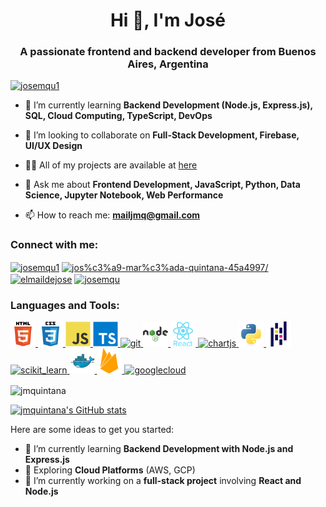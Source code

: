 <h1 align="center">Hi 👋, I'm José</h1>
<h3 align="center">A passionate frontend and backend developer from Buenos Aires, Argentina</h3>

<p align="left"> <a href="https://twitter.com/josemqu1" target="blank"><img src="https://img.shields.io/twitter/follow/josemqu1?logo=twitter&style=for-the-badge" alt="josemqu1" /></a> </p>

- 🌱 I’m currently learning **Backend Development (Node.js, Express.js), SQL, Cloud Computing, TypeScript, DevOps**

- 🤝 I’m looking to collaborate on **Full-Stack Development, Firebase, UI/UX Design**

- 👨‍💻 All of my projects are available at [here](https://jmquintana.vercel.app/)

- 💬 Ask me about **Frontend Development, JavaScript, Python, Data Science, Jupyter Notebook, Web Performance**

- 📫 How to reach me: **mailjmq@gmail.com**

<h3 align="left">Connect with me:</h3>
<p align="left">
<a href="https://twitter.com/josemqu1" target="blank"><img align="center" src="https://raw.githubusercontent.com/rahuldkjain/github-profile-readme-generator/master/src/images/icons/Social/twitter.svg" alt="josemqu1" height="30" width="40" /></a>
<a href="https://linkedin.com/in/jos%c3%a9-mar%c3%ada-quintana-45a4997/" target="blank"><img align="center" src="https://raw.githubusercontent.com/rahuldkjain/github-profile-readme-generator/master/src/images/icons/Social/linked-in-alt.svg" alt="jos%c3%a9-mar%c3%ada-quintana-45a4997/" height="30" width="40" /></a>
<a href="https://fb.com/elmaildejose" target="blank"><img align="center" src="https://raw.githubusercontent.com/rahuldkjain/github-profile-readme-generator/master/src/images/icons/Social/facebook.svg" alt="elmaildejose" height="30" width="40" /></a>
<a href="https://instagram.com/josemqu" target="blank"><img align="center" src="https://raw.githubusercontent.com/rahuldkjain/github-profile-readme-generator/master/src/images/icons/Social/instagram.svg" alt="josemqu" height="30" width="40" /></a>
</p>

<h3 align="left">Languages and Tools:</h3>
<p align="left">
  <a href="https://www.w3.org/html/" target="_blank" rel="noreferrer">
    <img src="https://raw.githubusercontent.com/devicons/devicon/master/icons/html5/html5-original-wordmark.svg" alt="html5" width="40" height="40"/>
  </a>
  <a href="https://www.w3schools.com/css/" target="_blank" rel="noreferrer">
    <img src="https://raw.githubusercontent.com/devicons/devicon/master/icons/css3/css3-original-wordmark.svg" alt="css3" width="40" height="40"/>
  </a>
  <a href="https://developer.mozilla.org/en-US/docs/Web/JavaScript" target="_blank" rel="noreferrer">
    <img src="https://raw.githubusercontent.com/devicons/devicon/master/icons/javascript/javascript-original.svg" alt="javascript" width="40" height="40"/>
  </a>
  <a href="https://www.typescriptlang.org/" target="_blank" rel="noreferrer">
    <img src="https://raw.githubusercontent.com/devicons/devicon/master/icons/typescript/typescript-original.svg" alt="typescript" width="40" height="40"/>
  </a>
  <a href="https://git-scm.com/" target="_blank" rel="noreferrer">
    <img src="https://www.vectorlogo.zone/logos/git-scm/git-scm-icon.svg" alt="git" width="40" height="40"/>
  </a>
  <a href="https://nodejs.org/en/" target="_blank" rel="noreferrer">
    <img src="https://raw.githubusercontent.com/devicons/devicon/master/icons/nodejs/nodejs-original-wordmark.svg" alt="nodejs" width="40" height="40"/>
  </a>
  <a href="https://reactjs.org/" target="_blank" rel="noreferrer">
    <img src="https://raw.githubusercontent.com/devicons/devicon/master/icons/react/react-original-wordmark.svg" alt="react" width="40" height="40"/>
  </a>
  <a href="https://www.chartjs.org" target="_blank" rel="noreferrer">
    <img src="https://www.chartjs.org/media/logo-title.svg" alt="chartjs" width="40" height="40"/>
  </a>
  <a href="https://www.python.org" target="_blank" rel="noreferrer">
    <img src="https://raw.githubusercontent.com/devicons/devicon/master/icons/python/python-original.svg" alt="python" width="40" height="40"/>
  </a>
  <a href="https://pandas.pydata.org/" target="_blank" rel="noreferrer">
    <img src="https://raw.githubusercontent.com/devicons/devicon/2ae2a900d2f041da66e950e4d48052658d850630/icons/pandas/pandas-original.svg" alt="pandas" width="40" height="40"/>
  </a>
  <a href="https://scikit-learn.org/" target="_blank" rel="noreferrer">
    <img src="https://upload.wikimedia.org/wikipedia/commons/0/05/Scikit_learn_logo_small.svg" alt="scikit_learn" width="40" height="40"/>
  </a>
  <a href="https://www.docker.com/" target="_blank" rel="noreferrer">
    <img src="https://raw.githubusercontent.com/devicons/devicon/master/icons/docker/docker-original.svg" alt="docker" width="40" height="40"/>
  </a>
  <a href="https://firebase.google.com/" target="_blank" rel="noreferrer">
    <img src="https://raw.githubusercontent.com/devicons/devicon/master/icons/firebase/firebase-plain.svg" alt="firebase" width="40" height="40"/>
  </a>
  <a href="https://cloud.google.com/" target="_blank" rel="noreferrer">
    <img src="https://upload.wikimedia.org/wikipedia/commons/0/0e/Google_Cloud_logo.svg" alt="googlecloud" width="40" height="40"/>
  </a>
</p>

<p>
  <img align="center" src="https://github-readme-stats.vercel.app/api/top-langs?username=jmquintana&show_icons=true&locale=en&layout=compact&theme=transparent" alt="jmquintana" />
</p>

[![jmquintana's GitHub stats](https://github-readme-stats.vercel.app/api?username=jmquintana&theme=transparent)](https://github.com/anuraghazra/github-readme-stats)

Here are some ideas to get you started:
- 🌱 I’m currently learning **Backend Development with Node.js and Express.js**
- 🚀 Exploring **Cloud Platforms** (AWS, GCP)
- 🔭 I’m currently working on a **full-stack project** involving **React and Node.js**
